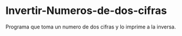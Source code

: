 # Invertir-Numeros-de-dos-cifras

Programa que toma un numero de dos cifras y lo imprime a la inversa.

